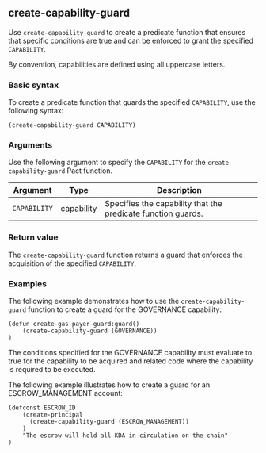 ## create-capability-guard

Use `create-capability-guard` to create a predicate function that ensures that specific conditions are true and can be enforced to grant the specified `CAPABILITY`.

By convention, capabilities are defined using all uppercase letters.

### Basic syntax

To create a predicate function that guards the specified `CAPABILITY`, use the following syntax:

```pact
(create-capability-guard CAPABILITY)
```

### Arguments

Use the following argument to specify the `CAPABILITY` for the `create-capability-guard` Pact function.

| Argument | Type | Description |
| --- | --- | --- |
| `CAPABILITY` | capability | Specifies the capability that the predicate function guards. |

### Return value

The `create-capability-guard` function returns a guard that enforces the acquisition of the specified `CAPABILITY`.

### Examples

The following example demonstrates how to use the `create-capability-guard` function to create a guard for the GOVERNANCE capability:

```pact
(defun create-gas-payer-guard:guard()
    (create-capability-guard (GOVERNANCE))
)
```

The conditions specified for the GOVERNANCE capability must evaluate to true for the capability to be acquired and related code where the capability is required to be executed.

The following example illustrates how to create a guard for an ESCROW_MANAGEMENT account:

```pact
(defconst ESCROW_ID
    (create-principal
      (create-capability-guard (ESCROW_MANAGEMENT))
    )
    "The escrow will hold all KDA in circulation on the chain"
)
```

